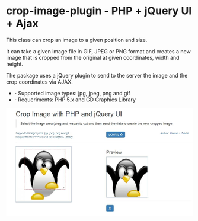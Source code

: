 # crop-image-plugin - PHP + jQuery UI + Ajax
<p>This class can crop an image to a given position and size.</p>
<p>It can take a given image file in GIF, JPEG or PNG format and creates a new image that is cropped from the original at given coordinates, width and height.</p>
<p>The package uses a jQuery plugin to send to the server the image and the crop coordinates via AJAX.</p>

<ul>
<li>· Supported image types: jpg, jpeg, png and gif</li>
<li>· Requeriments: PHP 5.x and GD Graphics Library</li>
</ul>

<img src="https://github.com/ManuDavila/crop-image-plugin/blob/master/screenshot.jpg" />


